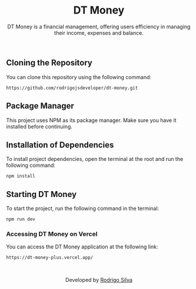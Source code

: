 <div align="center">
<h1>
   DT Money
</h1>

<p>DT Money is a financial management, offering users efficiency in managing their income, expenses and balance.</p>
</div>
<br/>

## Cloning the Repository

You can clone this repository using the following command:

```
https://github.com/rodrigojsdeveloper/dt-money.git
```

## Package Manager

This project uses NPM as its package manager. Make sure you have it installed before continuing.

## Installation of Dependencies

To install project dependencies, open the terminal at the root and run the following command:

```
npm install
```

## Starting DT Money

To start the project, run the following command in the terminal:

```
npm run dev
```

### Accessing DT Money on Vercel

You can access the DT Money application at the following link:

```
https://dt-money-plus.vercel.app/
```

<br/>
<p align="center">Developed by <a href="https://www.linkedin.com/in/rodrigo-de-jesus-silva/">Rodrigo Silva</a>
</p>
